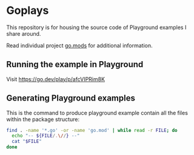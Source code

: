 # Goplays

This repository is for housing the source code of Playground examples I share around.

Read individual project [go.mods](./go.mod) for additional information.

## Running the example in Playground

Visit https://go.dev/play/p/afcVIPRim8K

## Generating Playground examples

This is the command to produce playground example contain all the files within the package structure:

```sh
find . -name '*.go' -or -name 'go.mod' | while read -r FILE; do
  echo "-- ${FILE/.\//} --"
  cat "$FILE"
done
```
